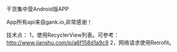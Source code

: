 干货集中营Android版APP

App所有api来自gank.io,非常感谢！

技术点：
1，使用RecyclerView列表。可参考：http://www.jianshu.com/p/a6f158d1a9c9
2，网络请求使用Retrofit。

